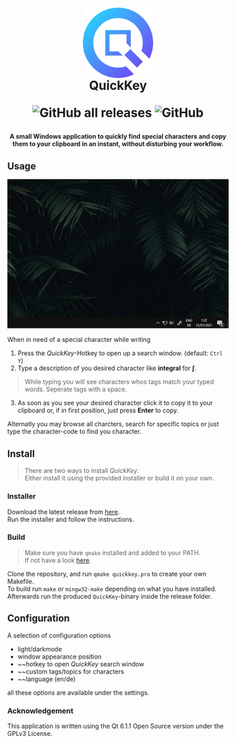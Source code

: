 
<h1 align="center">
  <br>
  <img src="./images/qicon.svg" alt="QuickKey logo" style="vertical-align:middle" title="QuickKey" height="160" />
  <br>
  QuickKey
  <br>
  
  ![GitHub all releases](https://img.shields.io/github/downloads/leokraft/QuickKey/total?color=green)
  ![GitHub](https://img.shields.io/github/license/leokraft/QuickKey?color=green)
  
</h1>



<h4 align="center">A small Windows application to quickly find special characters and copy them to your clipboard in an instant, without disturbing your workflow.</h4>


## Usage

![usage](./images/usage.gif)

When in need of a special character while writing
1. Press the *QuickKey*-Hotkey to open up a search window. (default: `Ctrl Y`)
2. Type  a description of you desired character like **integral** for **∫**.
  > While typing you will see characters whos tags match your typed words.
  > Seperate tags with a space.
3. As soon as you see your desired character click it to copy it to your clipboard or, if in first position, just press **Enter** to copy.

Alternatly you may browse all charcters, search for specific topics or just type the character-code to find you character.

## Install

> There are two ways to install *QuickKey*.\
> Either install it using the provided installer or build it on your own.

### Installer

Download the latest release from [here](https://github.com/leokraft/QuickKey/releases).\
Run the installer and follow the instructions.
  
### Build

> Make sure you have `qmake` installed and added to your PATH.\
> If not have a look [here](https://www.qt.io/download-qt-installer).

Clone the repository, and run `qmake quickkey.pro` to create your own Makefile.\
To build run `make` or `mingw32-make` depending on what you have installed.\
Afterwards run the produced `QuickKey`-binary inside the release folder.

## Configuration 

A selection of configuration options

- light/darkmode
- window appearance position
- ~~hotkey to open *QuickKey* search window
- ~~custom tags/topics for characters
- ~~language (en/de)

all these options are available under the settings.

### Acknowledgement

This application is written using the Qt 6.1.1 Open Source version under the GPLv3 License.
